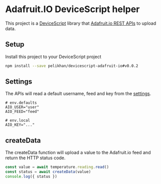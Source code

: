 # Adafruit.IO DeviceScript helper

This project is a [DeviceScript](https://microsoft.github.io/devicescript/) library that [Adafruit.io REST APIs](https://io.adafruit.com/api/docs/#create-data)
to upload data.

## Setup

Install this project to your DeviceScript project

```bash
npm install --save pelikhan/devicescript-adafruit-io#v0.0.2
```

## Settings

The APIs will read a default username, feed and key from the [settings](https://microsoft.github.io/devicescript/developer/settings).

```.env
# env.defaults
AIO_USER="user"
AIO_FEED="feed"
```

```.env
# env.local
AIO_KEY="..."
```

## createData

The createData function will upload a value to the Adafruit.io feed
and return the HTTP status code.

```ts
const value = await temperature.reading.read()
const status = await createData(value)
console.log({ status })
```
